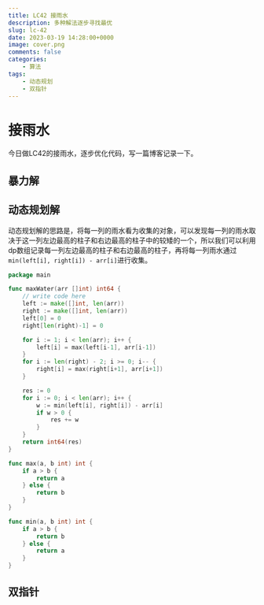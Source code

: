```yaml
---
title: LC42 接雨水
description: 多种解法逐步寻找最优
slug: lc-42
date: 2023-03-19 14:28:00+0000
image: cover.png
comments: false
categories:
    - 算法
tags:
    - 动态规划
    - 双指针
---
```


# 接雨水

今日做LC42的接雨水，逐步优化代码，写一篇博客记录一下。

## 暴力解

## 动态规划解
动态规划解的思路是，将每一列的雨水看为收集的对象，可以发现每一列的雨水取决于这一列左边最高的柱子和右边最高的柱子中的较矮的一个，所以我们可以利用dp数组记录每一列左边最高的柱子和右边最高的柱子，再将每一列雨水通过`min(left[i], right[i]) - arr[i]`进行收集。
```go
package main

func maxWater(arr []int) int64 {
	// write code here
	left := make([]int, len(arr))
	right := make([]int, len(arr))
	left[0] = 0
	right[len(right)-1] = 0

	for i := 1; i < len(arr); i++ {
		left[i] = max(left[i-1], arr[i-1])
	}
	for i := len(right) - 2; i >= 0; i-- {
		right[i] = max(right[i+1], arr[i+1])
	}

	res := 0
	for i := 0; i < len(arr); i++ {
		w := min(left[i], right[i]) - arr[i]
		if w > 0 {
			res += w
		}
	}
	return int64(res)
}

func max(a, b int) int {
	if a > b {
		return a
	} else {
		return b
	}
}

func min(a, b int) int {
	if a > b {
		return b
	} else {
		return a
	}
}
```
## 双指针


